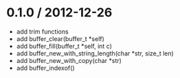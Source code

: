 
0.1.0 / 2012-12-26 
==================

  * add trim functions
  * add buffer_clear(buffer_t *self)
  * add buffer_fill(buffer_t *self, int c)
  * add buffer_new_with_string_length(char *str, size_t len)
  * add buffer_new_with_copy(char *str)
  * add buffer_indexof()

